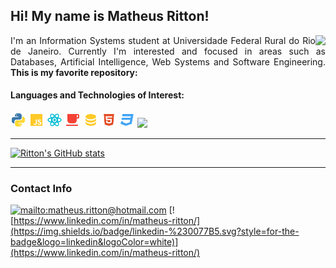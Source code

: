 ## Hi! My name is Matheus Ritton!

<a href="https://github.com/matheusritton/python.projects">
<img align="right" src="https://github-readme-stats.vercel.app/api/pin/?username=matheusritton&repo=python.projects&theme=tokyonight&hide_border=true" />
</a>

<p align="justify">I'm an Information Systems student at Universidade Federal Rural do Rio de Janeiro. Currently I'm interested and focused in areas such as Databases, Artificial Intelligence, Web Systems and Software Engineering. <b>This is my favorite repository:</b> </p>


#### Languages and Technologies of Interest:

<img src="https://raw.githubusercontent.com/PKief/vscode-material-icon-theme/4840634c897f948a89c2b9941c873f366a94c56d/icons/python.svg" height=25> <img src="https://raw.githubusercontent.com/PKief/vscode-material-icon-theme/4840634c897f948a89c2b9941c873f366a94c56d/icons/javascript.svg" height=25> <img 
src="https://raw.githubusercontent.com/PKief/vscode-material-icon-theme/d82316c6717876d8522dacdcc5c8cbc4aee64f6b/icons/react.svg" height=25> <img src="https://raw.githubusercontent.com/PKief/vscode-material-icon-theme/4840634c897f948a89c2b9941c873f366a94c56d/icons/java.svg" height=25> <img src="https://raw.githubusercontent.com/PKief/vscode-material-icon-theme/4840634c897f948a89c2b9941c873f366a94c56d/icons/database.svg" height=25> <img src="https://raw.githubusercontent.com/PKief/vscode-material-icon-theme/4840634c897f948a89c2b9941c873f366a94c56d/icons/html.svg" height=25> <img src="https://raw.githubusercontent.com/PKief/vscode-material-icon-theme/4840634c897f948a89c2b9941c873f366a94c56d/icons/css.svg" height=25> <img src="https://cdn-icons-png.flaticon.com/512/5968/5968520.png" height=25>   

---

[![Ritton's GitHub stats](https://github-readme-stats.vercel.app/api?username=matheusritton&show_icons=true&theme=tokyonight&hide_border=true)](https://github.com/matheusritton/matheusritton)

---

### Contact Info
[![mailto:matheus.ritton@hotmail.com](https://img.shields.io/badge/Gmail-D14836?style=for-the-badge&logo=gmail&logoColor=white)](mailto:matheus.ritton@hotmail.com)
[![https://www.linkedin.com/in/matheus-ritton/](https://img.shields.io/badge/linkedin-%230077B5.svg?style=for-the-badge&logo=linkedin&logoColor=white)](https://www.linkedin.com/in/matheus-ritton/)
